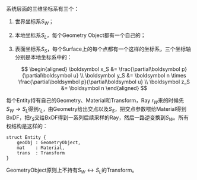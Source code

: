 系统层面的三维坐标系有三个：

1. 世界坐标系$S_W$；

2. 本地坐标系$S_L$，每个Geometry Object都有一个自己的；

3. 表面坐标系$S_S$，每个Surface上的每个点都有一个这样的坐标系，三个坐标轴分别是本地坐标系中的：

   $$
   \begin{aligned}
   \boldsymbol x_S &= \frac{\partial\boldsymbol p}{\partial\boldsymbol u} \\
   \boldsymbol y_S &= \boldsymbol n \times \frac{\partial\boldsymbol p}{\partial\boldsymbol u} \\
   \boldsymbol z_S &= \boldsymbol n
   \end{aligned}
   $$



每个Entity持有自己的Geometry、Material和Transform，Ray $r_W$来的时候先$S_W \to S_L$得到$r_L$，由Geometry给出交点以及$S_S$，把交点参数喂给Material得到BxDF，把$r_S$交给BxDF得到一系列后续采样的Ray，然后一路逆变换到$S_W$。所有权结构是这样的：

```
struct Entity {
    geoObj : GeometryObject,
    mat    : Material,
    trans  : Transform
}
```

GeometryObject原则上不持有$S_W \leftrightarrow S_L$的Transform。

